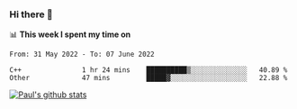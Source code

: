 ### Hi there 👋

📊 **This week I spent my time on**
<!--START_SECTION:waka-->

```text
From: 31 May 2022 - To: 07 June 2022

C++               1 hr 24 mins    ██████████▒░░░░░░░░░░░░░░   40.89 %
Other             47 mins         █████▓░░░░░░░░░░░░░░░░░░░   22.88 %
```

<!--END_SECTION:waka-->


[![Paul's github stats](https://github-readme-stats.vercel.app/api?username=mickeyouyou&theme=dracula&show_icons=true)](https://github.com/anuraghazra/github-readme-stats)
